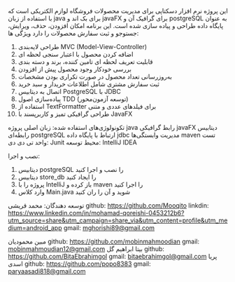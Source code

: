 این پروژه نرم افزار دسکتاپی برای مدیریت محصولات فروشگاه لوازم الکتریکی است که با استفاده از زبان java برای بک اند و javaFX برای گرافیک آن و postgreSQL به عنوان پایگاه داده طراحی و پیاده سازی شده است. این برنامه امکان افزودن، حذف، ویرایش، جستوجو و ثبت سفارش محصولات را دارد
ویژگی ها:
1. طراحی لایه‌بندی MVC (Model-View-Controller)
2. اضافه کردن محصول با اعتبار سنجی لحظه ای
3. قابلیت تعریف لحظه ای تامین کننده، برند و دسته بندی
4. بررسی خودکار وجود محصول پیش از افزودن
5. به‌روزرسانی تعداد محصول در صورت تکراری بودن مشخصات
6. ثبت سفارش مشتری شامل اطلاعات خریدار و سبد خرید
7. اتصال به دیتابیس PostgreSQL با JDBC
8. پیاده‌سازی اصول TDD (توسعه آزمون‌محور)
9. استفاده از TextFormatter برای فیلدهای عددی و متنی
10. طراحی گرافیکی تمیز و کاربرپسند با JavaFX

تکونولوژی‌های استفاده شده:
زبان اصلی پروژه java
رابط گرافیکی javaFX
دیتابیس رابطه‌ای postgreSQL
ارتباط با پایگاه داده jdbc
مدیریت وابستگی‌ها maven
تست واحد تی دی دی: Junit
محیط توسعه: IntelliJ IDEA

نصب و اجرا:
1. دیتابیس postgreSQL را نصب و اجرا کنید
2. دیتابیس store_db را ایجاد کنید
3. پروژه را با IntelliJ باز کرده و maven را اجرا کنید
4. وارد کلاس Main.java شوید و آن را ران کنید

توسعه دهندگان:
محمد قریشی
github: https://github.com/Mooqito
linkdin: https://www.linkedin.com/in/mohamad-qoreishi-0453212b6?utm_source=share&utm_campaign=share_via&utm_content=profile&utm_medium=android_app
gmail: mghorishi89@gmail.com

مبین محمودیان
github: https://github.com/mobinmahmoodian
gmail: mobinmahmoudian12@gmail.com
بیتا ابراهیم گل
github: https://github.com/BitaEbrahimgol
gmail: bitaebrahimgol@gmail.com
پریا اسدی
github: https://github.com/popo8383
gmail: paryaasadi818@gmail.com
